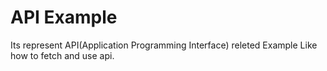 # API Example
Its represent API(Application Programming Interface) releted Example Like how to fetch and use api.
